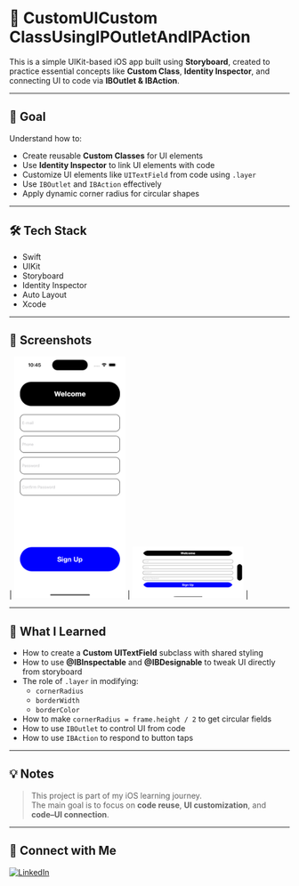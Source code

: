 # 📱 CustomUICustom ClassUsingIPOutletAndIPAction

This is a simple UIKit-based iOS app built using **Storyboard**, created to practice essential concepts like **Custom Class**, **Identity Inspector**, and connecting UI to code via **IBOutlet & IBAction**.

---

## 🎯 Goal

Understand how to:
- Create reusable **Custom Classes** for UI elements
- Use **Identity Inspector** to link UI elements with code
- Customize UI elements like `UITextField` from code using `.layer`
- Use `IBOutlet` and `IBAction` effectively
- Apply dynamic corner radius for circular shapes

---

## 🛠️ Tech Stack

- Swift
- UIKit
- Storyboard
- Identity Inspector
- Auto Layout
- Xcode

---

## 📸 Screenshots

| <img src="Screenshot.png" width="200"/> | <img src="Screenshot2.png" width="200"/> |

---

## 🚀 What I Learned

- How to create a **Custom UITextField** subclass with shared styling
- How to use **@IBInspectable** and **@IBDesignable** to tweak UI directly from storyboard
- The role of `.layer` in modifying:
  - `cornerRadius`
  - `borderWidth`
  - `borderColor`
- How to make `cornerRadius = frame.height / 2` to get circular fields
- How to use `IBOutlet` to control UI from code
- How to use `IBAction` to respond to button taps

---

## 💡 Notes

> This project is part of my iOS learning journey.  
> The main goal is to focus on **code reuse**, **UI customization**, and **code–UI connection**.

---

## 🔗 Connect with Me

[![LinkedIn](https://img.shields.io/badge/LinkedIn-blue?style=flat&logo=linkedin&logoColor=white)](https://www.linkedin.com/in/beshoy-atef-1764ab220)
